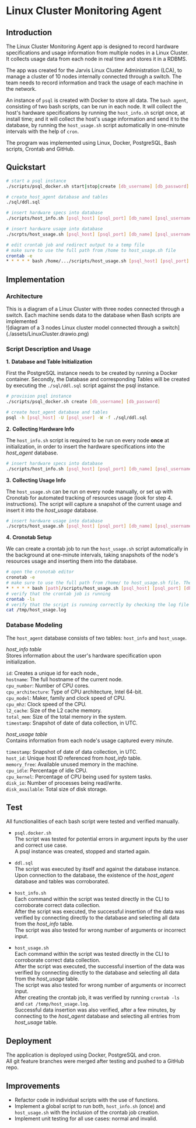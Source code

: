 # Linux Cluster Monitoring Agent

## Introduction
The Linux Cluster Monitoring Agent app is designed to record hardware specifications and usage information from multiple nodes in a Linux Cluster. It collects usage data from each node in real time and stores it in a RDBMS.

The app was created for the Jarvis Linux Cluster Administration (LCA), to manage a cluster of 10 nodes internally connected through a switch. The team needs to record information and track the usage of each machine in the network.

An instance of `psql` is created with Docker to store all data. The `bash agent`, consisting of two bash scripts, can be run in each node. It will collect the host's hardware specifications by running the `host_info.sh` script once, at install time; and it will collect the host's usage information and send it to the database, by running the `host_usage.sh` script automatically in one-minute intervals with the help of `cron`.

The program was implemented using Linux, Docker, PostgreSQL, Bash scripts, Crontab and GitHub.

## Quickstart
```bash
# start a psql instance 
./scripts/psql_docker.sh start|stop|create [db_username] [db_password]
```
```bash
# create host_agent database and tables
./sql/ddl.sql
```
```bash
# insert hardware specs into database
./scripts/host_info.sh [psql_host] [psql_port] [db_name] [psql_username] [psql_password]
```
```bash
# insert hardware usage into database
./scrpts/host_usage.sh [psql_host] [psql_port] [db_name] [psql_username] [psql_password]
```
```bash
# edit crontab job and redirect output to a temp file
# make sure to use the full path from /home to host_usage.sh file
crontab -e
* * * * * bash /home/.../scripts/host_usage.sh [psql_host] [psql_port] [db_name] [db_username] [db_password] > /tmp/host_usage.log
```

## Implementation

### Architecture

This is a diagram of a Linux Cluster with three nodes connected through a switch. Each machine sends data to the database when Bash scripts are implemented<br>
![diagram of a 3 nodes Linux cluster model connected through a switch]
(./assets/LinuxCluster.drawio.png)
### Script Description and Usage
**1.** **Database and Table Initialization**

First the PostgreSQL instance needs to be created by running a Docker container. Secondly, the Database and corresponding Tables will be created by executing the `./sql/ddl.sql` script against the psql instance.
```bash
# provision psql instance
./scripts/psql_docker.sh create [db_username] [db_password]

# create host_agent database and tables 
psql -h [psql_host] -U [psql_user] -W -f ./sql/ddl.sql
```
**2.** **Collecting Hardware Info**

The `host_info.sh` script is required to be run on every node **once** at initialization, in order to insert the hardware specifications into the _host_agent_ database.
```bash
# insert hardware specs into database
./scripts/host_info.sh [psql_host] [psql_port] [db_name] [psql_username] [psql_password]
```
**3.** **Collecting Usage Info**

The `host_usage.sh` can be run on every node manually, or set up with Cronotab for automated tracking of resources usage (look for step 4. instructions). The script will capture a snapshot of the current usage and insert it into the _host_usage_ database.
```bash
# insert hardware usage into database
./scrpts/host_usage.sh [psql_host] [psql_port] [db_name] [psql_username] [psql_password]
```
**4.** **Cronotab Setup**

We can create a crontab job to run the `host_usage.sh` script automatically in the background at one-minute intervals, taking snapshots of the node's resources usage and inserting them into the database.
```bash
# open the cronotab editor
cronotab -e
# make sure to use the full path from /home/ to host_usage.sh file. The output will also be redirected to a log file.
* * * * * bash [path]/scripts/host_usage.sh [psql_host] [psql_port] [db_name] [psql_username] [pqsl_password] > /tmp/host_usage.log
# verify that the crontab job is running
crontab -ls
# verify that the script is running correctly by checking the log file
cat /tmp/host_usage.log
```
### Database Modeling
The `host_agent` database consists of two tables: `host_info` and `host_usage`.

_host_info table_<br>
Stores information about the user's hardware specification upon initialization.

`id`: Creates a unique id for each node.,<br>
`hostname`: The full hostname of the current node.<br>
`cpu_number`: Number of CPU cores.<br>
`cpu_architecture`: Type of CPU architecture, Intel 64-bit.<br>
`cpu_model`: Maker, family and clock speed of CPU.<br>
`cpu_mhz`: Clock speed of the CPU.<br>
`l2_cache`: Size of the L2 cache memory.<br>
`total_mem`: Size of the total memory in the system.<br>
`timestamp`: Snapshot of date of data collection, in UTC.<br>

_host_usage table_<br>
Contains information from each node's usage captured every minute.

`timestamp`: Snapshot of date of data collection, in UTC.<br>
`host_id`: Unique host ID referenced from _host_info_ table.<br>
`memory_free`: Available unused memory in the machine.<br>
`cpu_idle`: Percentage of idle CPU.<br>
`cpu_kernel`: Percentage of CPU being used for system tasks.<br>
`disk_io`: Number of processes being read/write.<br>
`disk_available`: Total size of disk storage.<br>

## Test

All functionalities of each bash script were tested and verified manually.

- `psql.docker.sh`<br>
  The script was tested for potential errors in argument inputs by the user and correct use case.<br>
  A psql instance was created, stopped and started again.<br>


-  `ddl.sql`<br>
   The script was executed by itself and against the database instance. <br>
   Upon connection to the database, the existence of the *host_agent* database and tables was corroborated.<br>


-  `host_info.sh`<br>
   Each command within the script was tested directly in the CLI to corroborate correct data collection.<br>
   After the script was executed, the successful insertion of the data was verified by connecting directly to the database and selecting all data from the _host_info_ table.<br>
   The script was also tested for wrong number of arguments or incorrect input.<br>


-  `host_usage.sh`<br>
   Each command within the script was tested directly in the CLI to corroborate correct data collection.<br>
   After the script was executed, the successful insertion of the data was verified by connecting directly to the database and selecting all data from the _host_usage_ table.<br>
   The script was also tested for wrong number of arguments or incorrect input.<br>
   After creating the crontab job, it was verified by running `crontab -ls` and `cat /temp/host_usage.log`.<br>
   Successful data insertion was also verified, after a few minutes, by connecting to the _host_agent_ database and selecting all entries from _host_usage_ table.<br>

## Deployment

The application is deployed using Docker, PostgreSQL and cron.<br>
All git feature branches were merged after testing and pushed to a GitHub repo.

## Improvements

- Refactor code in individual scripts with the use of functions.
- Implement a global script to run both, `host_info.sh` (once) and `host_usage.sh` with the inclusion of the crontab job creation.
- Implement unit testing for all use cases: normal and invalid.